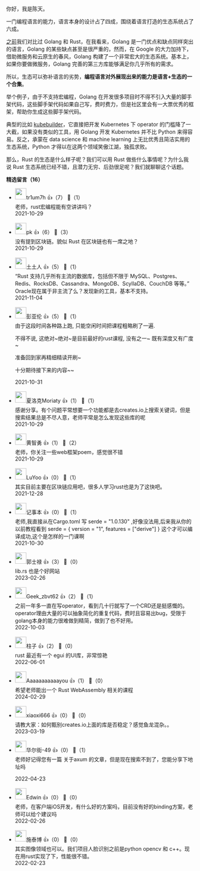 你好，我是陈天。

一门编程语言的能力，语言本身的设计占了四成，围绕着语言打造的生态系统占了六成。

[之前](https://time.geekbang.org/column/article/411089)我们对比过 Golang 和 Rust，在我看来，Golang 是一门优点和缺点同样突出的语言，Golang 的某些缺点甚至是很严重的，然而，在 Google 的大力加持下，借助微服务和云原生的春风，Golang 构建了一个非常宏大的生态系统。基本上，如果你要做微服务，Golang 完善的第三方库能够满足你几乎所有的需求。

所以，生态可以弥补语言的劣势，**编程语言对外展现出来的能力是语言+生态的一个合集**。

举个例子，由于不支持宏编程，Golang 在开发很多项目时不得不引入大量的脚手架代码，这些脚手架代码如果自己写，费时费力，但是社区里会有一大票优秀的框架，帮助你生成这些脚手架代码。

典型的比如 [kubebuilder](https://github.com/kubernetes-sigs/kubebuilder)，它直接把开发 Kubernetes 下 operator 的门槛降了一大截，如果没有类似的工具，用 Golang 开发 Kubernetes 并不比 Python 来得容易。反之，承蒙在 data science 和 machine learning 上无比优秀且简洁实用的生态系统，Python 才得以在这两个领域笑傲江湖，独孤求败。

那么，Rust 的生态是什么样子呢？我们可以用 Rust 做些什么事情呢？为什么我说 Rust 生态系统已经不错，且潜力无穷、后劲很足呢？我们就聊聊这个话题。
<div><strong>精选留言（16）</strong></div><ul>
<li><img src="https://static001.geekbang.org/account/avatar/00/0f/8a/77/8a89d0c9.jpg" width="30px"><span>tr1um7h</span> 👍（7） 💬（1）<div>老师，rust宏编程能有空讲讲吗？</div>2021-10-29</li><br/><li><img src="https://static001.geekbang.org/account/avatar/00/0f/64/a8/ad627315.jpg" width="30px"><span>pk</span> 👍（6） 💬（3）<div>没有提到区块链。貌似 Rust 在区块链也有一席之地？</div>2021-10-29</li><br/><li><img src="https://static001.geekbang.org/account/avatar/00/0f/f3/ee/33ef689b.jpg" width="30px"><span>土土人</span> 👍（5） 💬（1）<div>“Rust 支持几乎所有主流的数据库，包括但不限于 MySQL、Postgres、Redis、RocksDB、Cassandra、MongoDB、ScyllaDB、CouchDB 等等。”  Oracle现在属于非主流了么？发现新的工具，基本不支持。</div>2021-11-04</li><br/><li><img src="https://static001.geekbang.org/account/avatar/00/25/02/22/19585900.jpg" width="30px"><span>彭亚伦</span> 👍（5） 💬（1）<div>由于这段时间各种路上跑, 只能空闲时间把课程粗略刷了一遍.
 
不得不说, 这绝对~绝对~是目前最好的rust课程, 没有之一~ 既有深度又有广度~  

准备回到家再精细精读开刷~

十分期待接下来的内容~~ </div>2021-10-31</li><br/><li><img src="https://static001.geekbang.org/account/avatar/00/2a/08/e1/b4748943.jpg" width="30px"><span>夏洛克Moriaty</span> 👍（1） 💬（1）<div>感谢分享。有个问题平常想要一个功能都是去creates.io上搜索关键词，但是搜索结果总是不尽人意，老师平常是怎么发现这些库的呢</div>2021-10-29</li><br/><li><img src="https://static001.geekbang.org/account/avatar/00/12/a1/0e/b98542f6.jpg" width="30px"><span>黄智勇</span> 👍（1） 💬（2）<div>老师，你关注一些web框架poem，感觉很不错</div>2021-10-29</li><br/><li><img src="https://static001.geekbang.org/account/avatar/00/12/58/79/266ca68e.jpg" width="30px"><span>LuYoo</span> 👍（0） 💬（1）<div>其实目前主要在区块链应用吧，很多人学习rust也是为了这快吧。</div>2021-12-28</li><br/><li><img src="https://static001.geekbang.org/account/avatar/00/15/62/e0/d2ff52da.jpg" width="30px"><span>记事本</span> 👍（0） 💬（1）<div>老师,我直接从在Cargo.toml 写 serde = &quot;1.0.130&quot; ,好像没法用,后来我从你的以前教程看到  serde = { version = &quot;1&quot;, features = [&quot;derive&quot;] } 这个才可以编译成功,这个是怎样的一门课啊</div>2021-10-30</li><br/><li><img src="http://thirdwx.qlogo.cn/mmopen/vi_32/PiajxSqBRaEIFXDPTbibYhEIAuOX3Dcpk70t82yT45qgyOU1Hl35gFf3TM27EfdWFf0DCnricVReNcwx6RBmicTibgA/132" width="30px"><span>郭士禄</span> 👍（3） 💬（0）<div>lib.rs 也是个好网站</div>2023-02-26</li><br/><li><img src="https://static001.geekbang.org/account/avatar/00/0f/f8/ba/d28174a9.jpg" width="30px"><span>Geek_zbvt62</span> 👍（2） 💬（1）<div>之前一年多一直在写operator，看到几十行就写了一个CRD还是挺感慨的。operator理由大量的可以抽象简化的重复代码，费时且容易出bug，受限于golang本身的能力很难做到精简，做到了也不好用。</div>2022-10-03</li><br/><li><img src="https://static001.geekbang.org/account/avatar/00/17/ec/f7/d33de1ce.jpg" width="30px"><span>柱子</span> 👍（2） 💬（0）<div>rust 最近有一个 egui 的UI库，非常惊艳</div>2022-06-01</li><br/><li><img src="https://static001.geekbang.org/account/avatar/00/10/61/c1/93031a2a.jpg" width="30px"><span>Aaaaaaaaaaayou</span> 👍（1） 💬（0）<div>希望老师能出一个 Rust WebAssembly 相关的课程</div>2024-02-29</li><br/><li><img src="https://static001.geekbang.org/account/avatar/00/0f/89/62/0777bf4f.jpg" width="30px"><span>xiaoxi666</span> 👍（0） 💬（0）<div>请教大家：如何甄别creates.io上面的库是否稳定？感觉鱼龙混杂。。</div>2023-03-19</li><br/><li><img src="https://static001.geekbang.org/account/avatar/00/11/3a/ea/b004210c.jpg" width="30px"><span>华尔街-49</span> 👍（0） 💬（1）<div>老师好记得您有一篇 关于axum 的文章，但是现在搜索不到了，您能分享下地址吗
</div>2022-04-23</li><br/><li><img src="https://static001.geekbang.org/account/avatar/00/19/13/77/1cd8e04f.jpg" width="30px"><span>Edwin</span> 👍（0） 💬（0）<div>老师，在客户端iOS开发，有什么好的方案吗，目前没有好的binding方案，老师可以给个建议吗</div>2022-02-26</li><br/><li><img src="https://static001.geekbang.org/account/avatar/00/29/7c/f6/028f80a8.jpg" width="30px"><span>施泰博</span> 👍（0） 💬（0）<div>其实图像领域也可以。我们项目人脸识别之前是python opencv 和 c++。现在用rust实现了下，性能很不错。</div>2022-02-23</li><br/>
</ul>